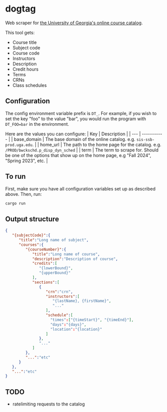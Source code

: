 # dogtag
Web scraper for [the University of Georgia's online course catalog](https://sis-ssb-prod.uga.edu/PROD/bwckschd.p_disp_dyn_sched).

This tool gets:
- Course title
- Subject code
- Course code
- Instructors
- Description
- Credit hours
- Terms
- CRNs
- Class schedules

## Configuration
The config environment variable prefix is `DT_`. For example, if you wish to set the key "foo" to the value "bar", you would run the program with `DT_FOO=bar` in the environment.

Here are the values you can configure:
| Key | Description |
| --- | ----------- |
| base_domain | The base domain of the online catalog. e.g. `sis-ssb-prod.uga.edu`. |
| home_url | The path to the home page for the catalog. e.g. `/PROD/bwckschd.p_disp_dyn_sched` |
| term | The term to scrape for. Should be one of the options that show up on the home page, e.g "Fall 2024", "Spring 2023", etc. |

## To run
First, make sure you have all configuration variables set up as described above. Then, run:
```sh
cargo run
```

## Output structure
```json
{
   "{subjectCode}":{
      "title":"Long name of subject",
      "courses":{
         "{courseNumber}":{
            "title":"Long name of course",
            "description":"Description of course",
            "credits":[
               "{lowerBound}",
               "{upperBound}"
            ],
            "sections":[
               {
                  "crn":"crn",
                  "instructors":[
                     "{lastName}, {firstName}",
                     "..."
                  ],
                  "schedule":[
                    "times":["{timeStart}", "{timeEnd}"],
                    "days":"{days}",
                    "location":"{location}"
                  ]
               },
               "..."
            ]
         },
         "...":"etc"
      }
   },
   "...":"etc"
}
```

## TODO
- ratelimiting requests to the catalog
